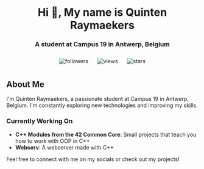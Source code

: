 <h1 align="center">Hi 👋, My name is Quinten Raymaekers</h1>
<h3 align="center">A student at Campus 19 in Antwerp, Belgium</h3>

<p align="center">
    <img alt="followers" title="Follow me on Github" src="https://img.shields.io/github/followers/Quinten-14?color=236ad3&style=for-the-badge&label=Follow" style="margin: 10px;"/>
    <img alt="views" title="View me on Github" src="https://komarev.com/ghpvc/?username=Quinten-14&style=for-the-badge" style="margin: 10px;"/>
    <img alt="stars" title="Star me on Github" src="https://img.shields.io/github/stars/Quinten-14?color=236ad3&style=for-the-badge&label=Stars" style="margin: 10px;"/>
</p>

## About Me
I'm Quinten Raymaekers, a passionate student at Campus 19 in Antwerp, Belgium. I'm constantly exploring new technologies and improving my skills.

### Currently Working On
- **C++ Modules from the 42 Common Core**: Small projects that teach you how to work with OOP in C++
- **Webserv**: A webserver made with C++

Feel free to connect with me on my socials or check out my projects!
